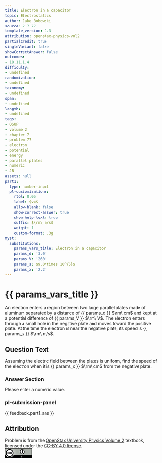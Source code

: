 ```yaml
---
title: Electron in a capacitor
topic: Electrostatics
author: Jake Bobowski
source: 2.7.77
template_version: 1.3
attribution: openstax-physics-vol2
partialCredit: true
singleVariant: false
showCorrectAnswer: false
outcomes:
- 18.11.1.4
difficulty:
- undefined
randomization:
- undefined
taxonomy:
- undefined
span:
- undefined
length:
- undefined
tags:
- OSUP
- volume 2
- chapter 7
- problem 77
- electron
- potential
- energy
- parallel plates
- numeric
- JB
assets: null
part1:
  type: number-input
  pl-customizations:
    rtol: 0.05
    label: $v=$
    allow-blank: false
    show-correct-answer: true
    show-help-text: true
    suffix: $\rm\ m/s$
    weight: 1
    custom-format: .3g
myst:
  substitutions:
    params_vars_title: Electron in a capacitor
    params_d: '3.0'
    params_V: '260'
    params_s: $9.0\times 10^{5}$
    params_x: '2.2'
---
```

# {{ params_vars_title }}
An electron enters a region between two large parallel plates made of aluminum separated by a distance of {{ params_d }} $\rm\ cm$ and kept at a potential difference of {{ params_V }} $\rm\ V$.
The electron enters through a small hole in the negative plate and moves toward the positive plate.
At the time the electron is near the negative plate, its speed is {{ params_s }} $\rm\ m/s$.

## Question Text

Assuming the electric field between the plates is uniform, find the speed of the electron when it is {{ params_x }} $\rm\ cm$ from the negative plate.

### Answer Section

Please enter a numeric value.

### pl-submission-panel

{{ feedback.part1_ans }}

## Attribution

Problem is from the [OpenStax University Physics Volume 2](https://openstax.org/details/books/university-physics-volume-2) textbook, licensed under the [CC-BY 4.0 license](https://creativecommons.org/licenses/by/4.0/).<br>![Image representing the Creative Commons 4.0 BY license.](https://raw.githubusercontent.com/firasm/bits/master/by.png)